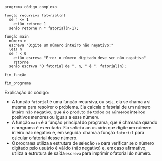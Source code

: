 ```portuguol
programa código_complexo

função recursiva fatorial(n)
  se n <= 1
    então retorne 1
  senão retorne n * fatorial(n-1);

função main
  número n
  escreva "Digite um número inteiro não negativo:"
  leia n
  se n < 0
    então escreva "Erro: o número digitado deve ser não negativo"
    retorne
  senão escreva "O fatorial de ", n, " é ", fatorial(n);

fim_função

fim_programa
```

Explicação do código:

* A função `fatorial` é uma função recursiva, ou seja, ela se chama a si mesma para resolver o problema. Ela calcula o fatorial de um número inteiro não negativo, que é o produto de todos os números inteiros positivos menores ou iguais a esse número.
* A função `main` é a função principal do programa, que é chamada quando o programa é executado. Ela solicita ao usuário que digite um número inteiro não negativo e, em seguida, chama a função `fatorial` para calcular o fatorial desse número.
* O programa utiliza a estrutura de seleção `se` para verificar se o número digitado pelo usuário é válido (não negativo) e, em caso afirmativo, utiliza a estrutura de saída `escreva` para imprimir o fatorial do número.